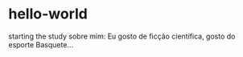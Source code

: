 # hello-world
starting the study
sobre mim: Eu gosto de ficção científica, gosto do esporte Basquete...
